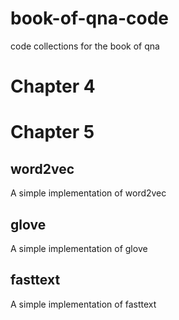 # book-of-qna-code
code collections for the book of qna

# Chapter 4


# Chapter 5

## word2vec

A simple implementation of word2vec

## glove

A simple implementation of glove

## fasttext

A simple implementation of fasttext
